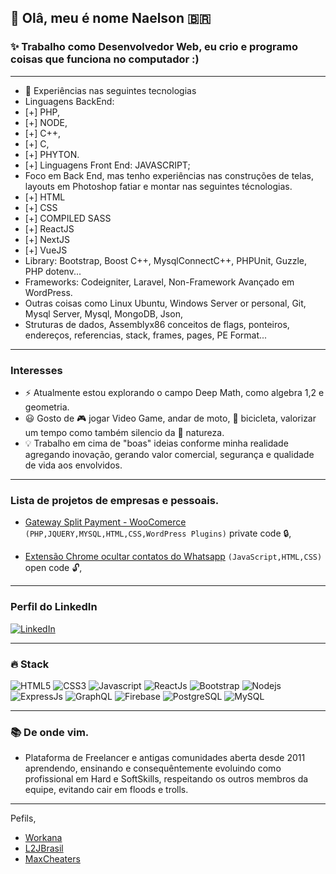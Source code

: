 ## 👋 Olâ, meu é nome Naelson 🇧🇷 
### ✨ Trabalho como Desenvolvedor Web, eu crio e programo coisas que funciona no computador :)

---
 
- 💬 Experiências nas seguintes tecnologias 
- Linguagens BackEnd: 
- [+] PHP,
- [+] NODE,
- [+] C++,
- [+] C,
- [+] PHYTON.
- [+] Linguagens Front End: JAVASCRIPT;
- Foco em Back End, mas tenho experiências nas construções de telas, layouts em Photoshop fatiar e montar nas seguintes técnologias.
- [+] HTML
- [+] CSS
- [+] COMPILED SASS
- [+] ReactJS
- [+] NextJS
- [+] VueJS
- Library: Bootstrap, Boost C++, MysqlConnectC++, PHPUnit, Guzzle, PHP dotenv...
- Frameworks: Codeigniter, Laravel, Non-Framework Avançado em WordPress. 
- Outras coisas como Linux Ubuntu, Windows Server or personal, Git, Mysql Server, Mysql, MongoDB, Json,
- Struturas de dados, Assemblyx86 conceitos de flags, ponteiros, endereços, referencias, stack, frames, pages, PE Format...

---
### Interesses
- ⚡ Atualmente estou explorando o campo Deep Math, como algebra 1,2 e geometria.
- 😃 Gosto de 🎮 jogar Video Game, andar de moto, 🚴 bicicleta, valorizar um tempo como também silencio da 🌱 natureza.
- 💡 Trabalho em cima de "boas" ideias conforme minha realidade agregando inovação, gerando valor comercial, segurança e qualidade de vida aos envolvidos.


---

### Lista de projetos de empresas e pessoais.
- [Gateway Split Payment - WooComerce](https://github.com/devnaelson/devnaelson/blob/main/README.md) ```(PHP,JQUERY,MYSQL,HTML,CSS,WordPress Plugins)``` private code 🔒,

- [Extensão Chrome ocultar contatos do Whatsapp](https://github.com/devnaelson/devnaelson/blob/main/projects/hide-whatsapp/view.md) ```(JavaScript,HTML,CSS)``` open code 🔓,

---
### Perfil do LinkedIn
[![LinkedIn](https://img.shields.io/badge/LinkedIn-0077B5?style=for-the-badge&logo=linkedin&logoColor=white)](https://www.linkedin.com/in/devnaelson/)

---
### 🔥 Stack
![HTML5](https://img.shields.io/badge/HTML5-E34F26?style=for-the-badge&logo=html5&logoColor=white)
![CSS3](https://img.shields.io/badge/CSS3-1572B6?style=for-the-badge&logo=css3&logoColor=white)
![Javascript](https://img.shields.io/badge/JavaScript-323330?style=for-the-badge&logo=javascript&logoColor=F7DF1E)
![ReactJs](https://img.shields.io/badge/React-20232A?style=for-the-badge&logo=react&logoColor=61DAFB)
![Bootstrap](https://img.shields.io/badge/Bootstrap-563D7C?style=for-the-badge&logo=bootstrap&logoColor=white)
![Nodejs](https://img.shields.io/badge/Node.js-43853D?style=for-the-badge&logo=node.js&logoColor=white)
![ExpressJs](https://img.shields.io/badge/Express.js-000000?style=for-the-badge&logo=express&logoColor=white)
![GraphQL](https://img.shields.io/badge/GraphQl-E10098?style=for-the-badge&logo=graphql&logoColor=white)
![Firebase](https://img.shields.io/badge/firebase-ffca28?style=for-the-badge&logo=firebase&logoColor=white)
![PostgreSQL](https://img.shields.io/badge/PostgreSQL-316192?style=for-the-badge&logo=postgresql&logoColor=white)
![MySQL](https://img.shields.io/badge/MySQL-00000F?style=for-the-badge&logo=mysql&logoColor=white)


---
### 📚 De onde vim.
- Plataforma de Freelancer e antigas comunidades aberta desde 2011 aprendendo, ensinando e consequêntemente evoluindo como profissional em Hard e SoftSkills, respeitando os outros membros da equipe, evitando cair em floods e trolls.
---
Pefils, 
- [Workana](https://www.workana.com/freelancer/3d5b284ed454af818e8aa91affd21945)
- [L2JBrasil](https://www.l2jbrasil.com/index.php?/profile/54325-kabaite/content/&type=forums_topic_post)
- [MaxCheaters](https://maxcheaters.com/profile/176942-naelson/)
